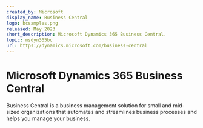 ```yaml
---
created_by: Microsoft
display_name: Business Central
logo: bcsamples.png
released: May 2023
short_description: Microsoft Dynamics 365 Business Central.
topic: msdyn365bc
url: https://dynamics.microsoft.com/business-central
---
```


# Microsoft Dynamics 365 Business Central

Business Central is a business management solution for small and mid-sized organizations that automates and streamlines business processes and helps you manage your business.

